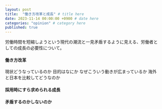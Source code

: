 ```yaml
---
layout: post
title:  "働き方改革と成長" # title here
date: 2023-11-14 00:00:00 +0900 # date here
categories: "opinion" # category here
published: true
---
```


<!-- To add new posts, simply add a file in the `_posts` directory that follows the convention `YYYY-MM-DD-name-of-post.ext` and includes the necessary front matter. Take a look at the source for this post to get an idea about how it works. -->

労働時間を短縮しようという現代の潮流と一見矛盾するように見える、労働者としての成長の必要性について。

#### 働き方改革

現状どうなっているのか
目的はなにか
なぜこういう動きが広まっているか
海外と日本を比較してどうなのか
<!-- content here -->

#### 採用時にすら求められる成長


#### 矛盾するのかしないのか






